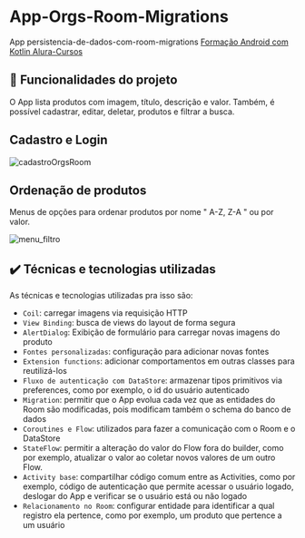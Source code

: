 

# App-Orgs-Room-Migrations

App persistencia-de-dados-com-room-migrations
[Formação Android com Kotlin Alura-Cursos ](https://cursos.alura.com.br/formacao-android-kotlin)

## 🔨 Funcionalidades do projeto

O App lista produtos com imagem, título, descrição e valor. Também, é possível cadastrar, editar, deletar, produtos e filtrar a busca.



## Cadastro e Login

![cadastroOrgsRoom](https://user-images.githubusercontent.com/46737586/213084148-7dd65dd2-618c-49b3-8eeb-1e3833cfa18e.gif)

## Ordenação de produtos
Menus de opções para ordenar produtos por nome " A-Z, Z-A " ou  por valor.

![menu_filtro](https://user-images.githubusercontent.com/46737586/213306302-0e0c29e9-d8f0-47e3-9cac-79f1f7b1806d.gif)

## ✔️ Técnicas e tecnologias utilizadas

As técnicas e tecnologias utilizadas pra isso são:

- `Coil`: carregar imagens via requisição HTTP
- `View Binding`: busca de views do layout de forma segura
- `AlertDialog`: Exibição de formulário para carregar novas imagens do produto
- `Fontes personalizadas`: configuração para adicionar novas fontes
- `Extension functions`: adicionar comportamentos em outras classes para reutilizá-los
- `Fluxo de autenticação com DataStore`: armazenar tipos primitivos via preferences, como por exemplo, o id do usuário autenticado
- `Migration`: permitir que o App evolua cada vez que as entidades do Room são modificadas, pois modificam também o schema do banco de dados
- `Coroutines e Flow`: utilizados para fazer a comunicação com o Room e o DataStore
- `StateFlow`: permitir a alteração do valor do Flow fora do builder, como por exemplo, atualizar o valor ao coletar novos valores de um outro Flow.
- `Activity base`: compartilhar código comum entre as Activities, como por exemplo, código de autenticação que permite acessar o usuário logado, deslogar do App e verificar se o usuário está ou não logado
- `Relacionamento no Room`: configurar entidade para identificar a qual registro ela pertence, como por exemplo, um produto que pertence a um usuário
